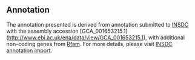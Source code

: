 
Annotation
----------

The annotation presented is derived from annotation submitted to
[INSDC](http://www.insdc.org) with the assembly accession [GCA\_001653215.1]
(http://www.ebi.ac.uk/ena/data/view/GCA_001653215.1),
with additional non-coding genes from
[Rfam](http://rfam.xfam.org/). For more details, please visit [INSDC
annotation import](http://ensemblgenomes.org/info/data/insdc_annotation).
